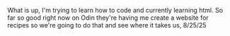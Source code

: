 What is up, I'm trying to learn how to code and currently learning html. So far so good right now on Odin they're having me create a website for recipes so we're going to do that and see where it takes us, 8/25/25
